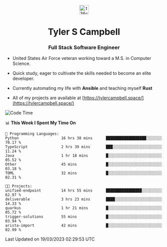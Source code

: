 <p align="center">
<a href="https://www.linkedin.com/in/t36campbell" target="blank"><img align="center" src="https://ik.imagekit.io/t36campbell/Portfolio/linkedin.png.original_m8bbGgPh6.png" alt="t36campbell" height="30" width="30" /></a>
</p>
<h1 align="center">Tyler S Campbell</h1>
<h3 align="center">Full Stack Software Engineer</h3>

* United States Air Force veteran working toward a M.S. in Computer Science.

* Quick study, eager to cultivate the skills needed to become an elite developer.

* Currently automating my life with **Ansible** and teaching myself **Rust**

* All of my projects are available at [https://tylercampbell.space/](https://tylercampbell.space/)

<!--START_SECTION:waka-->
![Code Time](http://img.shields.io/badge/Code%20Time-2%2C284%20hrs%2046%20mins-blue)

📊 **This Week I Spent My Time On** 

```text
💬 Programming Languages: 
Python                   16 hrs 38 mins      ██████████████████░░░░░░░   70.17 % 
TypeScript               2 hrs 39 mins       ███░░░░░░░░░░░░░░░░░░░░░░   11.24 % 
Java                     1 hr 18 mins        █░░░░░░░░░░░░░░░░░░░░░░░░   05.52 % 
Other                    45 mins             █░░░░░░░░░░░░░░░░░░░░░░░░   03.18 % 
TOML                     32 mins             █░░░░░░░░░░░░░░░░░░░░░░░░   02.31 % 

🐱‍💻 Projects: 
unified-endpoint         14 hrs 55 mins      ████████████████░░░░░░░░░   62.97 % 
deliverable              3 hrs 23 mins       ████░░░░░░░░░░░░░░░░░░░░░   14.33 % 
quarkus                  1 hr 21 mins        █░░░░░░░░░░░░░░░░░░░░░░░░   05.72 % 
trigger-solutions        55 mins             █░░░░░░░░░░░░░░░░░░░░░░░░   03.94 % 
arista-import            42 mins             █░░░░░░░░░░░░░░░░░░░░░░░░   02.99 % 
```


 Last Updated on 19/03/2023 02:29:53 UTC
<!--END_SECTION:waka-->
